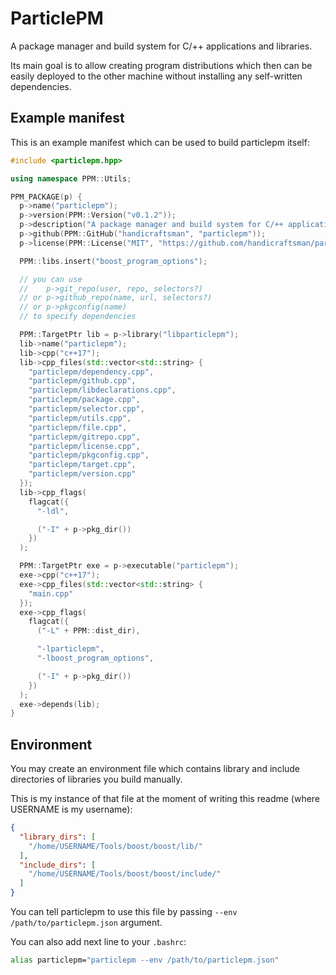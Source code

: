 # ParticlePM

A package manager and build system for C/++ applications and libraries.

Its main goal is to allow creating program distributions which then can be
easily deployed to the other machine without installing any self-written dependencies.

## Example manifest

This is an example manifest which can be used to build particlepm itself:

```cpp
#include <particlepm.hpp>

using namespace PPM::Utils;

PPM_PACKAGE(p) {
  p->name("particlepm");
  p->version(PPM::Version("v0.1.2"));
  p->description("A package manager and build system for C/++ applications and libraries");
  p->github(PPM::GitHub("handicraftsman", "particlepm"));
  p->license(PPM::License("MIT", "https://github.com/handicraftsman/particlepm/blob/master/LICENSE.txt"));

  PPM::libs.insert("boost_program_options");

  // you can use
  //    p->git_repo(user, repo, selectors?)
  // or p->github_repo(name, url, selectors?)
  // or p->pkgconfig(name)
  // to specify dependencies

  PPM::TargetPtr lib = p->library("libparticlepm");
  lib->name("particlepm");
  lib->cpp("c++17");
  lib->cpp_files(std::vector<std::string> {
    "particlepm/dependency.cpp",
    "particlepm/github.cpp",
    "particlepm/libdeclarations.cpp",
    "particlepm/package.cpp",
    "particlepm/selector.cpp",
    "particlepm/utils.cpp",
    "particlepm/file.cpp",
    "particlepm/gitrepo.cpp",
    "particlepm/license.cpp",
    "particlepm/pkgconfig.cpp",
    "particlepm/target.cpp",
    "particlepm/version.cpp"
  });
  lib->cpp_flags(
    flagcat({
      "-ldl",

      ("-I" + p->pkg_dir())
    })
  );

  PPM::TargetPtr exe = p->executable("particlepm");
  exe->cpp("c++17");
  exe->cpp_files(std::vector<std::string> {
    "main.cpp"
  });
  exe->cpp_flags(
    flagcat({
      ("-L" + PPM::dist_dir),

      "-lparticlepm",
      "-lboost_program_options",

      ("-I" + p->pkg_dir())
    })
  );
  exe->depends(lib);
}
```

## Environment

You may create an environment file which contains library and include directories of libraries you build manually.

This is my instance of that file at the moment of writing this readme (where USERNAME is my username):

```json
{
  "library_dirs": [
    "/home/USERNAME/Tools/boost/boost/lib/"
  ],
  "include_dirs": [
    "/home/USERNAME/Tools/boost/boost/include/"
  ]
}
```

You can tell particlepm to use this file by passing `--env /path/to/particlepm.json` argument.

You can also add next line to your `.bashrc`:

```bash
alias particlepm="particlepm --env /path/to/particlepm.json"
```
